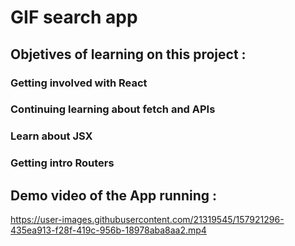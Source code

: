 # GIF search app

## Objetives of learning on this project :

### Getting involved with React

### Continuing learning about fetch and APIs

### Learn about JSX

### Getting intro Routers

## Demo video of the App running :



https://user-images.githubusercontent.com/21319545/157921296-435ea913-f28f-419c-956b-18978aba8aa2.mp4

